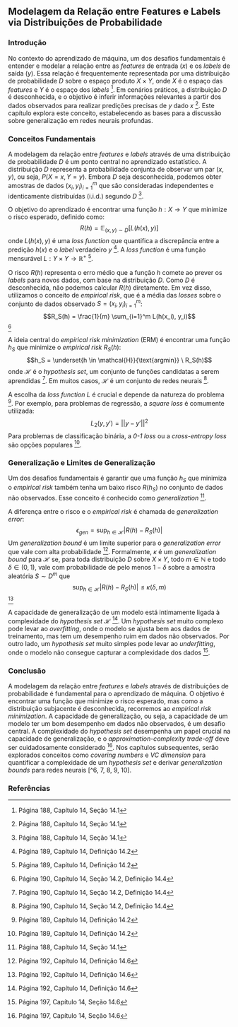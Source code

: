 ## Modelagem da Relação entre Features e Labels via Distribuições de Probabilidade

### Introdução
No contexto do aprendizado de máquina, um dos desafios fundamentais é entender e modelar a relação entre as *features* de entrada ($x$) e os *labels* de saída ($y$). Essa relação é frequentemente representada por uma distribuição de probabilidade $D$ sobre o espaço produto $X \times Y$, onde $X$ é o espaço das *features* e $Y$ é o espaço dos *labels* [^1]. Em cenários práticos, a distribuição $D$ é desconhecida, e o objetivo é inferir informações relevantes a partir dos dados observados para realizar predições precisas de $y$ dado $x$ [^1]. Este capítulo explora este conceito, estabelecendo as bases para a discussão sobre generalização em redes neurais profundas.

### Conceitos Fundamentais
A modelagem da relação entre *features* e *labels* através de uma distribuição de probabilidade $D$ é um ponto central no aprendizado estatístico. A distribuição $D$ representa a probabilidade conjunta de observar um par $(x, y)$, ou seja, $P(X = x, Y = y)$. Embora $D$ seja desconhecida, podemos obter amostras de dados $(x_i, y_i)_{i=1}^m$ que são consideradas independentes e identicamente distribuídas (i.i.d.) segundo $D$ [^1].

O objetivo do aprendizado é encontrar uma função $h: X \rightarrow Y$ que minimize o risco esperado, definido como:
$$R(h) = \mathbb{E}_{(x,y) \sim D} [L(h(x), y)]$$
onde $L(h(x), y)$ é uma *loss function* que quantifica a discrepância entre a predição $h(x)$ e o *label* verdadeiro $y$ [^2]. A *loss function* é uma função mensurável $L: Y \times Y \rightarrow \mathbb{R}^+$ [^2].

O risco $R(h)$ representa o erro médio que a função $h$ comete ao prever os *labels* para novos dados, com base na distribuição $D$. Como $D$ é desconhecida, não podemos calcular $R(h)$ diretamente. Em vez disso, utilizamos o conceito de *empirical risk*, que é a média das *losses* sobre o conjunto de dados observado $S = (x_i, y_i)_{i=1}^m$:
$$R_S(h) = \frac{1}{m} \sum_{i=1}^m L(h(x_i), y_i)$$ [^3]

A ideia central do *empirical risk minimization* (ERM) é encontrar uma função $h_S$ que minimize o *empirical risk* $R_S(h)$:
$$h_S = \underset{h \in \mathcal{H}}{\text{argmin}} \ R_S(h)$$
onde $\mathcal{H}$ é o *hypothesis set*, um conjunto de funções candidatas a serem aprendidas [^3]. Em muitos casos, $\mathcal{H}$ é um conjunto de redes neurais [^3].

A escolha da *loss function* $L$ é crucial e depende da natureza do problema [^2]. Por exemplo, para problemas de regressão, a *square loss* é comumente utilizada:
$$L_2(y, y') = ||y - y'||^2$$
Para problemas de classificação binária, a *0-1 loss* ou a *cross-entropy loss* são opções populares [^2].

### Generalização e Limites de Generalização
Um dos desafios fundamentais é garantir que uma função $h_S$ que minimiza o *empirical risk* também tenha um baixo risco $R(h_S)$ no conjunto de dados não observados. Esse conceito é conhecido como *generalization* [^1].

A diferença entre o risco e o *empirical risk* é chamada de *generalization error*:
$$\epsilon_{gen} = \sup_{h \in \mathcal{H}} |R(h) - R_S(h)|$$
Um *generalization bound* é um limite superior para o *generalization error* que vale com alta probabilidade [^5]. Formalmente, $\kappa$ é um *generalization bound* para $\mathcal{H}$ se, para toda distribuição $D$ sobre $X \times Y$, todo $m \in \mathbb{N}$ e todo $\delta \in (0, 1)$, vale com probabilidade de pelo menos $1 - \delta$ sobre a amostra aleatória $S \sim D^m$ que
$$\sup_{h \in \mathcal{H}} |R(h) - R_S(h)| \leq \kappa(\delta, m)$$ [^5]

A capacidade de generalização de um modelo está intimamente ligada à complexidade do *hypothesis set* $\mathcal{H}$ [^5]. Um *hypothesis set* muito complexo pode levar ao *overfitting*, onde o modelo se ajusta bem aos dados de treinamento, mas tem um desempenho ruim em dados não observados. Por outro lado, um *hypothesis set* muito simples pode levar ao *underfitting*, onde o modelo não consegue capturar a complexidade dos dados [^11].

### Conclusão
A modelagem da relação entre *features* e *labels* através de distribuições de probabilidade é fundamental para o aprendizado de máquina. O objetivo é encontrar uma função que minimize o risco esperado, mas como a distribuição subjacente é desconhecida, recorremos ao *empirical risk minimization*. A capacidade de generalização, ou seja, a capacidade de um modelo ter um bom desempenho em dados não observados, é um desafio central. A complexidade do *hypothesis set* desempenha um papel crucial na capacidade de generalização, e o *approximation-complexity trade-off* deve ser cuidadosamente considerado [^11]. Nos capítulos subsequentes, serão explorados conceitos como *covering numbers* e *VC dimension* para quantificar a complexidade de um *hypothesis set* e derivar *generalization bounds* para redes neurais [^6, 7, 8, 9, 10].
### Referências
[^1]: Página 188, Capítulo 14, Seção 14.1
[^2]: Página 189, Capítulo 14, Definição 14.2
[^3]: Página 190, Capítulo 14, Seção 14.2, Definição 14.4
[^4]: Página 190, Capítulo 14, Seção 14.2
[^5]: Página 192, Capítulo 14, Definição 14.6
[^6]: Página 193, Capítulo 14, Seção 14.4, Definição 14.10
[^7]: Página 193, Capítulo 14, Seção 14.4, Figura 14.2
[^8]: Página 195, Capítulo 14, Seção 14.5, Lemma 14.12
[^9]: Página 199, Capítulo 14, Seção 14.7.1, Definição 14.16
[^10]: Página 200, Capítulo 14, Seção 14.7.2, Theorem 14.20
[^11]: Página 197, Capítulo 14, Seção 14.6

<!-- END -->